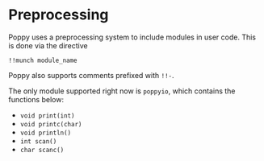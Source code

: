 # Preprocessing

Poppy uses a preprocessing system to include modules in user code. This is done via the directive

```
!!munch module_name
```

Poppy also supports comments prefixed with `!!-`.

The only module supported right now is `poppyio`, which contains the functions below:
- `void print(int)`
- `void printc(char)`
- `void println()`
- `int scan()`
- `char scanc()`
